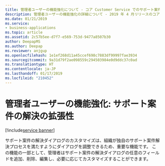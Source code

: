 ```yaml
---
title: 管理者ユーザーの機能強化について - コア Customer Service でのサポート案件の解決の拡張性
description: 管理者ユーザーの機能強化の詳細について - 2019 年 4 月リリースのコア Customer Service でのサポート案件の解決の拡張性
ms.date: 01/21/2019
ms.service:
- business-applications
ms.topic: article
ms.assetid: 2c57b5ee-d7f7-e569-753d-9477a8507b30
author: DeepapMS
ms.author: Deepap
ms.reviewer: anjgup
ms.openlocfilehash: 1e1ef268d11a45ccef698c7883df99997fae3934
ms.sourcegitcommit: 9a31d79f2ae098559c294503984e0d9ddc37c0ad
ms.translationtype: HT
ms.contentlocale: ja-JP
ms.lasthandoff: 01/17/2019
ms.locfileid: "210452"
---
```

#  <a name="admin-user-enhancements-case-resolution-extensibility"></a>管理者ユーザーの機能強化: サポート案件の解決の拡張性 
[!include[service banner](../../includes/service.md)]


サポート案件の解決ダイアログのカスタマイズは、組織が独自のサポート案件解決プロセスを満たすようにダイアログを調整できるため、重要な機能です。 この機能の一部として、管理者はサポート案件の解決ダイアログの任意のフィールドを追加、削除、編集し、必要に応じてカスタマイズすることができます。

